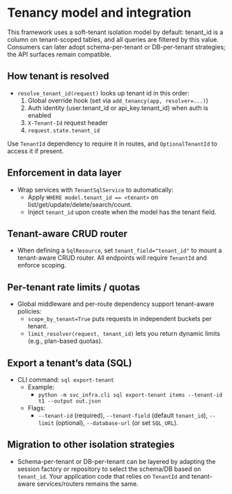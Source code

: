 # Tenancy model and integration

This framework uses a soft-tenant isolation model by default: tenant_id is a column on tenant-scoped tables, and all queries are filtered by this value. Consumers can later adopt schema-per-tenant or DB-per-tenant strategies; the API surfaces remain compatible.

## How tenant is resolved
- `resolve_tenant_id(request)` looks up tenant id in this order:
  1) Global override hook (set via `add_tenancy(app, resolver=...)`)
  2) Auth identity (user.tenant_id or api_key.tenant_id) when auth is enabled
  3) `X-Tenant-Id` request header
  4) `request.state.tenant_id`

Use `TenantId` dependency to require it in routes, and `OptionalTenantId` to access it if present.

## Enforcement in data layer
- Wrap services with `TenantSqlService` to automatically:
  - Apply `WHERE model.tenant_id == <tenant>` on list/get/update/delete/search/count.
  - Inject `tenant_id` upon create when the model has the tenant field.

## Tenant-aware CRUD router
- When defining a `SqlResource`, set `tenant_field="tenant_id"` to mount a tenant-aware CRUD router. All endpoints will require `TenantId` and enforce scoping.

## Per-tenant rate limits / quotas
- Global middleware and per-route dependency support tenant-aware policies:
  - `scope_by_tenant=True` puts requests in independent buckets per tenant.
  - `limit_resolver(request, tenant_id)` lets you return dynamic limits (e.g., plan-based quotas).

## Export a tenant’s data (SQL)
- CLI command: `sql export-tenant`
  - Example:
    - `python -m svc_infra.cli sql export-tenant items --tenant-id t1 --output out.json`
  - Flags:
    - `--tenant-id` (required), `--tenant-field` (default `tenant_id`), `--limit` (optional), `--database-url` (or set `SQL_URL`).

## Migration to other isolation strategies
- Schema-per-tenant or DB-per-tenant can be layered by adapting the session factory or repository to select the schema/DB based on `tenant_id`. Your application code that relies on `TenantId` and tenant-aware services/routers remains the same.
